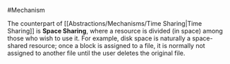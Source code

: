 #Mechanism 

The counterpart of [[Abstractions/Mechanisms/Time Sharing|Time Sharing]] is **Space Sharing**, where a resource is divided (in space) among those who wish to use it. For example, disk space is naturally a space-shared resource; once a block is assigned to a file, it is normally not assigned to another file until the user deletes the original file. 